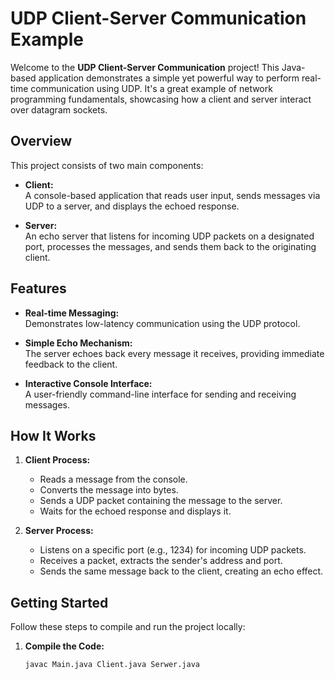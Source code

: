 # UDP Client-Server Communication Example

Welcome to the **UDP Client-Server Communication** project! This Java-based application demonstrates a simple yet powerful way to perform real-time communication using UDP. It's a great example of network programming fundamentals, showcasing how a client and server interact over datagram sockets.

## Overview

This project consists of two main components:

- **Client:**  
  A console-based application that reads user input, sends messages via UDP to a server, and displays the echoed response.

- **Server:**  
  An echo server that listens for incoming UDP packets on a designated port, processes the messages, and sends them back to the originating client.

## Features

- **Real-time Messaging:**  
  Demonstrates low-latency communication using the UDP protocol.

- **Simple Echo Mechanism:**  
  The server echoes back every message it receives, providing immediate feedback to the client.

- **Interactive Console Interface:**  
  A user-friendly command-line interface for sending and receiving messages.

## How It Works

1. **Client Process:**  
   - Reads a message from the console.
   - Converts the message into bytes.
   - Sends a UDP packet containing the message to the server.
   - Waits for the echoed response and displays it.

2. **Server Process:**  
   - Listens on a specific port (e.g., 1234) for incoming UDP packets.
   - Receives a packet, extracts the sender's address and port.
   - Sends the same message back to the client, creating an echo effect.

## Getting Started

Follow these steps to compile and run the project locally:

1. **Compile the Code:**
   ```bash
   javac Main.java Client.java Serwer.java
